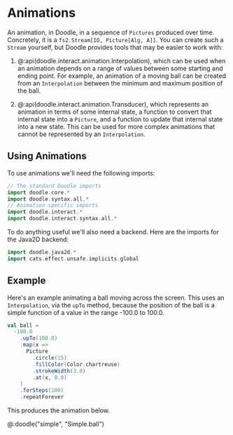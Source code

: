 # Animations

An animation, in Doodle, in a sequence of `Pictures` produced over time. Concretely, it is a `fs2.Stream[IO, Picture[Alg, A]]`. You can create such a `Stream` yourself, but Doodle provides tools that may be easier to work with:

1. @:api(doodle.interact.animation.Interpolation), which can be used when an animation depends on a range of values between some starting and ending point. For example, an animation of a moving ball can be created from an `Interpolation` between the minimum and maximum position of the ball.


2. @:api(doodle.interact.animation.Transducer), which represents an animation in terms of some internal state, a function to convert that internal state into a `Picture`, and a function to update that internal state into a new state. This can be used for more complex animations that cannot be represented by an `Interpolation`.


## Using Animations

To use animations we'll need the following imports:

```scala mdoc:silent
// The standard Doodle imports
import doodle.core.*
import doodle.syntax.all.*
// Animation specific imports
import doodle.interact.*
import doodle.interact.syntax.all.*
```

To do anything useful we'll also need a backend. Here are the imports for the Java2D backend:

```scala mdoc:silent
import doodle.java2d.*
import cats.effect.unsafe.implicits.global
```


## Example

Here's an example animating a ball moving across the screen. This uses an `Interpolation`, via the `upTo` method, because the position of the ball is a simple function of a value in the range -100.0 to 100.0.

```scala mdoc:silent
val ball =
  -100.0
    .upTo(100.0)
    .map(x =>
      Picture
        .circle(15)
        .fillColor(Color.chartreuse)
        .strokeWidth(3.0)
        .at(x, 0.0)
    )
    .forSteps(100)
    .repeatForever
```

This produces the animation below.

@:doodle("simple", "Simple.ball")
